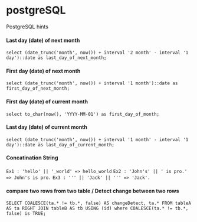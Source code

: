 # postgreSQL
PostgreSQL hints
#### Last day (date) of next month
``select (date_trunc('month', now()) + interval '2 month' - interval '1 day')::date as last_day_of_next_month;``

#### First day (date) of next month
``select (date_trunc('month', now()) + interval '1 month')::date as first_day_of_next_month;``

#### First day (date) of current month
``select to_char(now(), 'YYYY-MM-01') as first_day_of_month;``

#### Last day (date) of current month
``select (date_trunc('month', now()) + interval '1 month' - interval '1 day')::date as last_day_of_current_month;``

#### Concatination String
``Ex1 : 'hello' || '_world' => hello_world``
``Ex2 : 'John's' || ' is pro.' => John's is pro.``
``Ex3 : ''' || 'Jack' || ''' => 'Jack'.``

#### compare two rows from two table / Detect change between two rows
``SELECT COALESCE(ta.* != tb.*, false) AS changeDetect, ta.* FROM tableA AS ta RIGHT JOIN tableB AS tb USING (id) where COALESCE(ta.* != tb.*, false) is TRUE; ``
